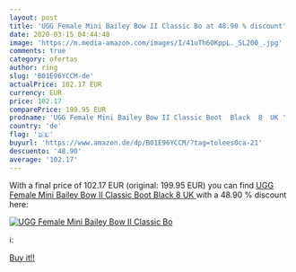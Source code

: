 ```yaml
---
layout: post
title: 'UGG Female Mini Bailey Bow II Classic Bo at 48.90 % discount'
date: 2020-03-15 04:44:48
image: 'https://m.media-amazon.com/images/I/41uTh6OKppL._SL200_.jpg'
comments: true
category: ofertas
author: ring
slug: 'B01E96YCCM-de'
actualPrice: 102.17 EUR
currency: EUR
price: 102.17
comparePrice: 199.95 EUR
prodname: 'UGG Female Mini Bailey Bow II Classic Boot  Black  8  UK '
country: 'de'
flag: '🇩🇪'
buyurl: 'https://www.amazon.de/dp/B01E96YCCM/?tag=tolees0ca-21'
descuento: '48.90'
average: '102.17'
---
```


With a final price of 102.17 EUR (original: 199.95 EUR) you can find [UGG Female Mini Bailey Bow II Classic Boot  Black  8  UK ](https://www.amazon.de/dp/B01E96YCCM/?tag=tolees0ca-21) with a  48.90 % discount here:

[![UGG Female Mini Bailey Bow II Classic Bo](https://m.media-amazon.com/images/I/41uTh6OKppL._SL200_.jpg)](https://www.amazon.de/dp/B01E96YCCM/?tag=tolees0ca-21)

ℹ️:


[Buy it!!](https://www.amazon.de/dp/B01E96YCCM/?tag=tolees0ca-21)
